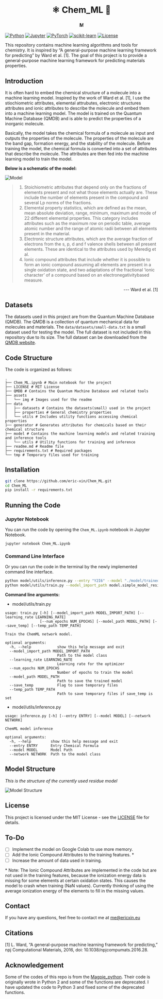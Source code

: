 <!-- # Chem_ML: Machine Learning for Chemistry -->

<div>
  <h1 align="center">⚛️ Chem_ML 🤖</h1>
  <h3 align="center">
    <a href="https://github.com/eric-xin/Chem_ML" style="text-decoration: none; color: inherit;">
      <span style="display: inline-block; animation: typing 3.5s steps(40, end), blink-caret .75s step-end infinite;">Machine Learning for Chemistry</span>
    </a>
  </h3>
</div>

<style>
@keyframes typing {
  from { width: 0; }
  to { width: 100%; }
}

@keyframes blink-caret {
  from, to { border-color: transparent; }
  50% { border-color: black; }
}

h3 span {
  border-right: .1em solid black;
  white-space: nowrap;
  overflow: hidden;
  display: inline-block;
}
</style>

[![Python](https://img.shields.io/badge/Python-3776AB?logo=python&logoColor=white)](https://www.python.org/)
[![Jupyter](https://img.shields.io/badge/Jupyter-F37626?logo=jupyter&logoColor=white)](https://jupyter.org/)
[![PyTorch](https://img.shields.io/badge/PyTorch-EE4C2C?logo=pytorch&logoColor=white)](https://pytorch.org/)
[![scikit-learn](https://img.shields.io/badge/scikit--learn-F7931E?logo=scikit-learn&logoColor=white)](https://scikit-learn.org/)
[![License](https://img.shields.io/badge/License-MIT-blue.svg)](https://opensource.org/licenses/MIT)

This repository contains machine learning algorithms and tools for chemistry. It is inspired by “A general-purpose machine learning framework for predicting” by Ward et al. [1]. The goal of this project is to provide a general-purpose machine learning framework for predicting materials properties.

## Introduction
It is often hard to embed the chemical structure of a molecule into a machine learning model. Inspired by the work of Ward et al. [1], I use the stiochiometric attributes, elemental attrubutes, electronic structures attributes and ionic attributes to describe the molecule and embed them into a machine learning model. The model is trained on the Quantum Machine Database (QMDB) and is able to predict the properties of a inorganic molecule.

Basically, the model takes the chemical formula of a molecule as input and outputs the properties of the molecule. The properties of the molecule are the band gap, formation energy, and the stability of the molecule. Before training the model, the chemical formula is converted into a set of attributes that describe the molecule. The attributes are then fed into the machine learning model to train the model.

**Below is a schematic of the model:**

![Model](./assets/img/model.png)

> 1. Stoichiometric attributes that depend only on the fractions of elements present and not what those elements actually are. These include the number of elements present in the compound and several Lp norms of the fractions.  
> 2. Elemental property statistics, which are defined as the mean, mean absolute deviation, range, minimum, maximum and mode of 22 different elemental properties. This category includes attributes such as the maximum row on periodic table, average atomic number and the range of atomic radii between all elements present in the material.  
> 3. Electronic structure attributes, which are the average fraction of electrons from the s, p, d and f valence shells between all present elements. These are identical to the attributes used by Meredig et al.
> 4. Ionic compound attributes that include whether it is possible to form an ionic compound assuming all elements are present in a single oxidation state, and two adaptations of the fractional ‘ionic character’ of a compound based on an electronegativitybased measure.

<p align="right">--- Ward et al. [1]</p>

## Datasets
The datasets used in this project are from the Quantum Machine Database (QMDB). The QMDB is a collection of quantum mechanical data for molecules and materials. The `data/datasets/small-data.txt` is a small dataset used for testing the model. The full dataset is not included in this repository due to its size. The full dataset can be downloaded from the [QMDB website](http://quantum-machine.org/datasets/).

## Code Structure

The code is organized as follows:

<!-- - `data/`: Contains the data used in the project.
  - `data/datasets/`: Contains the datasets used in the project.
  - `data/properties/`: General chemistry properties.
  - `data/utils/`: Utility functions accessing chemical properties
- `generators/`: Generates attributes for chemicals based on their chemical structure.
- `models/`: Contains the machine learning models used in the project.
  - `models/trained_model.pth`: Pre-trained model.
- `tmp/`: Temporary files.
- `QMDB/`: Contains the Quantum Machine Database and related tools.
- `Chem_ML.ipynb`: Main notebook for the project. -->

```
.
├── Chem_ML.ipynb # Main notebook for the project
├── LICENSE # MIT License
├── QMDB # Contains the Quantum Machine Database and related tools
├── assets
│   └── img # Images used for the readme
├── data
│   ├── datasets # Contains the datasets(small) used in the project
│   ├── properties # General chemistry properties
│   └── utils # Includes utility functions accessing chemical properties
├── generator # Generates attributes for chemicals based on their chemical structure
├── model # Contains the machine learning models and related training and inference tools
│   └── utils # Utility functions for training and inference
├── readme.md # Readme file
├── requirements.txt # Required packages
└── tmp # Temporary files used for training
```

## Installation
```bash
git clone https://github.com/eric-xin/Chem_ML.git
cd Chem_ML
pip install -r requirements.txt
```

## Running the Code

### Jupyter Notebook
You can run the code by opening the `Chem_ML.ipynb` notebook in Jupyter Notebook.

```bash
jupyter notebook Chem_ML.ipynb
```

### Command Line Interface
Or you can run the code in the terminal by the newly implemented command line interface.

```bash
python model/utils/inference.py --entry "Y2I6" --model "./model/trained_model.pth"
python model/utils/train.py --model_import_path model.simple_model_residue.Net --learning_rate 0.001 --num_epochs 1000 --model_path model/ --save_temp --temp_path tmp/
```

**Command line arguments:**
- model/utils/train.py
```
usage: train.py [-h] [--model_import_path MODEL_IMPORT_PATH] [--learning_rate LEARNING_RATE]
                [--num_epochs NUM_EPOCHS] [--model_path MODEL_PATH] [--save_temp] [--temp_path TEMP_PATH]

Train the ChemML network model.

optional arguments:
  -h, --help            show this help message and exit
  --model_import_path MODEL_IMPORT_PATH
                        Path to the model class
  --learning_rate LEARNING_RATE
                        Learning rate for the optimizer
  --num_epochs NUM_EPOCHS
                        Number of epochs to train the model
  --model_path MODEL_PATH
                        Path to save the trained model
  --save_temp           Flag to save temporary files
  --temp_path TEMP_PATH
                        Path to save temporary files if save_temp is set
```

- model/utils/inference.py
```
usage: inference.py [-h] [--entry ENTRY] [--model MODEL] [--network NETWORK]

ChemML model inference

optional arguments:
  -h, --help         show this help message and exit
  --entry ENTRY      Entry Chemical Formula
  --model MODEL      Model Path
  --network NETWORK  Path to the model class
```

## Model Structure
*This is the structure of the currently used residue model*

![Model Structure](./assets/img/model_structure.png)

## License
This project is licensed under the MIT License - see the [LICENSE](LICENSE) file for details.

## To-Do
- [ ] Implement the model on Google Colab to use more memory.
- [ ] Add the Ionic Compound Attributes to the training features. *
- [ ] Increase the amount of data used in training.

\* Note: The Ionic Compound Attributes are implemented in the code but are not used in the training features, because the ionization energy data is missing for some elements at certain oxidation states. This causes the model to crash when training (NaN values). Currently thinking of using the average ionization energy of the elements to fill in the missing values.

## Contact
If you have any questions, feel free to contact me at [me@ericxin.eu](mailto:me@ericxin.eu)

## Citations
[1] L. Ward, “A general-purpose machine learning framework for predicting,” npj Computational Materials, 2016, doi: 10.1038/npjcompumats.2016.28.

## Acknowledgement
Some of the codes of this repo is from the [Magpie_python](https://github.com/ramv2/magpie_python). Their code is originally wrote in Python 2 and some of the functions are deprecated. I have updated the code to Python 3 and fixed some of the deprecated functions.